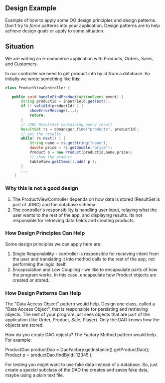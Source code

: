 ## Design Example

Example of how to apply some OO design principles
and design patterns.  Don't try to *force* patterns
into your application.  Design patterns are to help
achieve design goals or apply to some situation.

## Situation

We are writing an e-commerce application with Products,
Orders, Sales, and Customers.

In our controller we need to get product info by id
from a database.  So initially we wrote something like this:

```java
class ProductViewController {

   public void handleFindProduct(ActionEvent event) {
       String productId = inputField.getText();
       if (! validId(productId) ) {
           showErrorMessage(...);
           return;
       }
       // JDBC ResultSet containing query result
       ResultSet rs = dbmanager.find("products", productId);
       // get the results
       while( rs.next() ) {
           String name = rs.getString("name");
           double price = rs.getDouble("price");
           Product p = new Product(productId,name,price);
           // show the product
           tableView.getItems().add( p );
       }
       ...
    }
```

### Why this is not a good design

1. The ProductViewController depends on how data is
stored (ResultSet is part of JDBC) and the database schema.
2. The controller's responsibility is handling user input,
relaying what the user wants to the rest of the app, and
displaying results.  Its not responsible for retrieving data fields and creating products.

### How Design Principles Can Help

Some design principles we can apply here are:

1. Single Responsbility - controller is responsible for
receiving intent from the user and translating it into method calls to the rest of the app, not performing the logic itself.
2. Encapsulation and Low Coupling - we like to encapsulate parts of how the program works.  In this case, encapsulate how Product objects are created or stored. 

### How Design Patterns Can Help



The "Data Access Object" pattern would help.
Design one class, called a "Data Access Object", that is
responsible for persisting and retrieving objects.
The rest of your program just sees objects that are
part of the application (like Order, Product, Sale, Player).
Only the DAO knows how the objects are stored.

How do you create DAO objects?  The Factory Method
pattern would help.  For example:

  ProductDao productDao = DaoFactory.getInstance().getProductDao();
  Product p = productDao.findById( 12345 );



For testing you might want to use fake data instead
of a database.  So, just create a special subclass of
the DAO the creates and saves fake data, maybe using
a plain text file.
